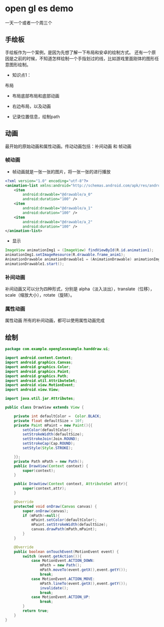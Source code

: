 #  open gl es demo

一天一个或者一个周三个

## 手绘板

手绘板作为一个案例，是因为先想了解一下布局和安卓的绘制方式。
还有一个原因是之前的时候，不知道怎样绘制一个手指划过的线，比如游戏里面刚体的图形任意图形绘制。

- 知识点1：


布局

- 布局底部布局和底部动画

- 右边布局，以及动画

- 记录位置信息，绘制path


## 动画

最开始的原始动画和属性动画。传动动画包括：补间动画  和   帧动画

### 帧动画

- 帧动画就是一张一张的图片，将一张一张的进行播放

```xml
<?xml version="1.0" encoding="utf-8"?>
<animation-list xmlns:android="http://schemas.android.com/apk/res/android">
    <item
        android:drawable="@drawable/a_0"
        android:duration="100" />
    <item
        android:drawable="@drawable/a_1"
        android:duration="100" />
    <item
        android:drawable="@drawable/a_2"
        android:duration="100" />
</animation-list>
```

- 显示

```java
ImageView animationImg1 = (ImageView) findViewById(R.id.animation1);
animationImg1.setImageResource(R.drawable.frame_anim1);
AnimationDrawable animationDrawable1 = (AnimationDrawable) animationImg1.getDrawable();
animationDrawable1.start();
```

### 补间动画

补间动画又可以分为四种形式，分别是 alpha（淡入淡出），translate（位移），scale（缩放大小），rotate（旋转）。


### 属性动画

属性动画   所有的补间动画，都可以使用属性动画完成

## 绘制

```java
package com.example.openglesexample.handdraw.ui;

import android.content.Context;
import android.graphics.Canvas;
import android.graphics.Color;
import android.graphics.Paint;
import android.graphics.Path;
import android.util.AttributeSet;
import android.view.MotionEvent;
import android.view.View;

import java.util.jar.Attributes;

public class DrawView extends View {

    private int defaultColor =  Color.BLACK;
    private float defaultSize = 10f;
    private Paint mPaint = new Paint(){{
        setColor(defaultColor);
        setStrokeWidth(defaultSize);
        setStrokeJoin(Join.ROUND);
        setStrokeCap(Cap.ROUND);
        setStyle(Style.STROKE);

    }};
    private Path mPath = new Path();
    public DrawView(Context context) {
        super(context);
    }

    public DrawView(Context context, AttributeSet attr){
        super(context,attr);
    }

    @Override
    protected void onDraw(Canvas canvas) {
        super.onDraw(canvas);
        if (mPath!=null){
            mPaint.setColor(defaultColor);
            mPaint.setStrokeWidth(defaultSize);
            canvas.drawPath(mPath,mPaint);
        }
    }

    @Override
    public boolean onTouchEvent(MotionEvent event) {
        switch (event.getAction()){
            case MotionEvent.ACTION_DOWN:
                mPath = new Path();
                mPath.moveTo(event.getX(),event.getY());
                break;
            case MotionEvent.ACTION_MOVE:
                mPath.lineTo(event.getX(),event.getY());
                invalidate();
                break;
            case MotionEvent.ACTION_UP:
                break;
        }
        return true;
    }
}
```